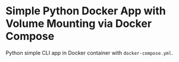 # Simple Python Docker App with Volume Mounting via Docker Compose

Python simple CLI app in Docker container with `docker-compose.yml`.
